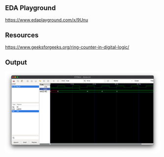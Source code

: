 ## EDA Playground

https://www.edaplayground.com/x/9Unu

## Resources

https://www.geeksforgeeks.org/ring-counter-in-digital-logic/

## Output

![tff out](./assets/output.png "tff Output")
